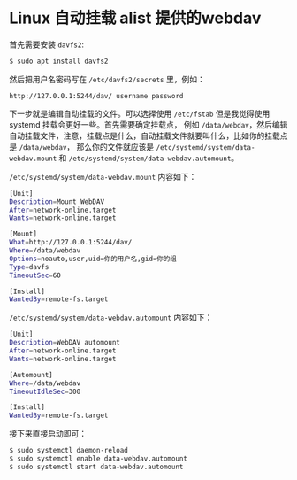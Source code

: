 # Linux 自动挂载 alist 提供的webdav

首先需要安装 `davfs2`:

```bash
$ sudo apt install davfs2
```

然后把用户名密码写在 `/etc/davfs2/secrets` 里，例如：

```
http://127.0.0.1:5244/dav/ username password
```

下一步就是编辑自动挂载的文件。可以选择使用 `/etc/fstab` 但是我觉得使用 systemd 挂载会更好一些。首先需要确定挂载点，
例如 `/data/webdav`，然后编辑自动挂载文件，注意，挂载点是什么，自动挂载文件就要叫什么，比如你的挂载点是 `/data/webdav`，
那么你的文件就应该是 `/etc/systemd/system/data-webdav.mount` 和 `/etc/systemd/system/data-webdav.automount`。

`/etc/systemd/system/data-webdav.mount` 内容如下：

```bash
[Unit]
Description=Mount WebDAV
After=network-online.target
Wants=network-online.target

[Mount]
What=http://127.0.0.1:5244/dav/
Where=/data/webdav
Options=noauto,user,uid=你的用户名,gid=你的组
Type=davfs
TimeoutSec=60

[Install]
WantedBy=remote-fs.target
```

`/etc/systemd/system/data-webdav.automount` 内容如下：

```bash
[Unit]
Description=WebDAV automount
After=network-online.target
Wants=network-online.target

[Automount]
Where=/data/webdav
TimeoutIdleSec=300

[Install]
WantedBy=remote-fs.target
```

接下来直接启动即可：

```bash
$ sudo systemctl daemon-reload
$ sudo systemctl enable data-webdav.automount
$ sudo systemctl start data-webdav.automount
```
